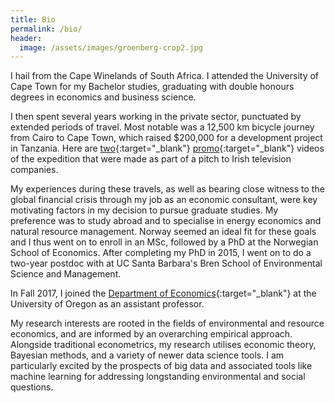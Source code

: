 ```yaml
---
title: Bio
permalink: /bio/
header:
  image: /assets/images/groenberg-crop2.jpg
---
```


I hail from the Cape Winelands of South Africa. I attended the University of Cape Town for my Bachelor studies, graduating with double honours degrees in economics and business science.

I then spent several years working in the private sector, punctuated by extended periods of travel. Most notable was a 12,500 km bicycle journey from Cairo to Cape Town, which raised $200,000 for a development project in Tanzania. Here are [two](http://www.youtube.com/watch?v=BOFWtnCMnJw){:target="_blank"} [promo](http://www.youtube.com/watch?v=fL4JsEH_CJU){:target="_blank"} videos of the expedition that were made as part of a pitch to Irish television companies.

My experiences during these travels, as well as bearing close witness to the global financial crisis through my job as an economic consultant, were key motivating factors in my decision to pursue graduate studies. My preference was to study abroad and to specialise in energy economics and natural resource management. Norway seemed an ideal fit for these goals and I thus went on to enroll in an MSc, followed by a PhD at the Norwegian School of Economics. After completing my PhD in 2015, I went on to do a two-year postdoc with at UC Santa Barbara's Bren School of Environmental Science and Management.

In Fall 2017, I joined the [Department of Economics](http://economics.uoregon.edu/){:target="_blank"} at the University of Oregon as an assistant professor.

My research interests are rooted in the fields of environmental and resource economics, and are informed by an overarching empirical approach. Alongside traditional econometrics, my research utilises economic theory, Bayesian methods, and a variety of newer data science tools. I am particularly excited by the prospects of big data and associated tools like machine learning for addressing longstanding environmental and social questions. 
